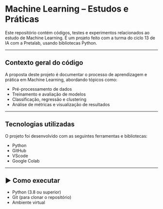 # Machine Learning – Estudos e Práticas

Este repositório contém códigos, testes e experimentos relacionados ao estudo de Machine Learning. É um projeto feito com a turma do ciclo 13 de IA com a Pretalab, usando bibliotecas Python.

---

## Contexto geral do código
A proposta deste projeto é documentar o processo de aprendizagem e prática em Machine Learning, abordando tópicos como:
- Pré-processamento de dados
- Treinamento e avaliação de modelos
- Classificação, regressão e clustering
- Análise de métricas e visualização de resultados

---

## Tecnologias utilizadas

O projeto foi desenvolvido com as seguintes ferramentas e bibliotecas:

- Python
- GitHub
- VScode
- Google Colab

---

## ▶ Como executar
- Python (3.8 ou superior)
- Git (para clonar o repositório)
- Ambiente virtual

